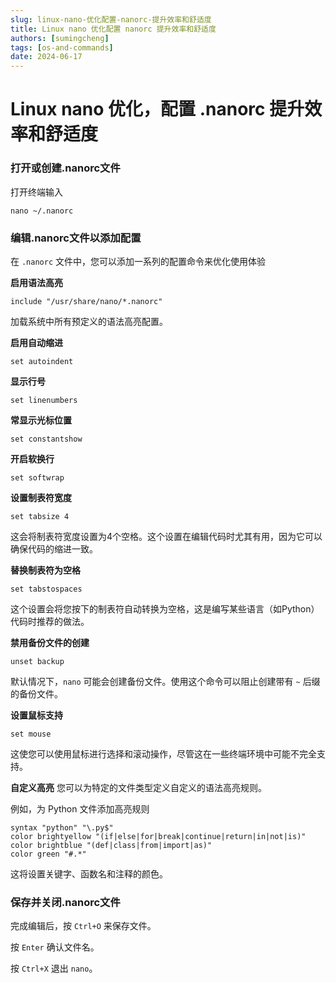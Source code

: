 ```yaml
---
slug: linux-nano-优化配置-nanorc-提升效率和舒适度
title: Linux nano 优化配置 nanorc 提升效率和舒适度
authors: [sumingcheng]
tags: [os-and-commands]
date: 2024-06-17
---
```


# Linux nano 优化，配置 .nanorc 提升效率和舒适度



 

### 打开或创建.nanorc文件  

打开终端输入

```
nano ~/.nanorc
```
### 编辑.nanorc文件以添加配置  

在 `.nanorc` 文件中，您可以添加一系列的配置命令来优化使用体验

**启用语法高亮**

```
include "/usr/share/nano/*.nanorc"
```

加载系统中所有预定义的语法高亮配置。

**启用自动缩进**

```
set autoindent
```

**显示行号**

```
set linenumbers
```

**常显示光标位置**

```
set constantshow
```

**开启软换行**

```
set softwrap
```

**设置制表符宽度**

```
set tabsize 4
```

这会将制表符宽度设置为4个空格。这个设置在编辑代码时尤其有用，因为它可以确保代码的缩进一致。

**替换制表符为空格**

```
set tabstospaces
```

这个设置会将您按下的制表符自动转换为空格，这是编写某些语言（如Python）代码时推荐的做法。

**禁用备份文件的创建**

```
unset backup
```

默认情况下，`nano` 可能会创建备份文件。使用这个命令可以阻止创建带有 `~` 后缀的备份文件。

**设置鼠标支持**

```
set mouse
```

这使您可以使用鼠标进行选择和滚动操作，尽管这在一些终端环境中可能不完全支持。

**自定义高亮** 您可以为特定的文件类型定义自定义的语法高亮规则。

例如，为 Python 文件添加高亮规则

```
syntax "python" "\.py$"
color brightyellow "(if|else|for|break|continue|return|in|not|is)"
color brightblue "(def|class|from|import|as)"
color green "#.*"
```

这将设置关键字、函数名和注释的颜色。

### 保存并关闭.nanorc文件  

完成编辑后，按 `Ctrl+O` 来保存文件。

按 `Enter` 确认文件名。

按 `Ctrl+X` 退出 `nano`。